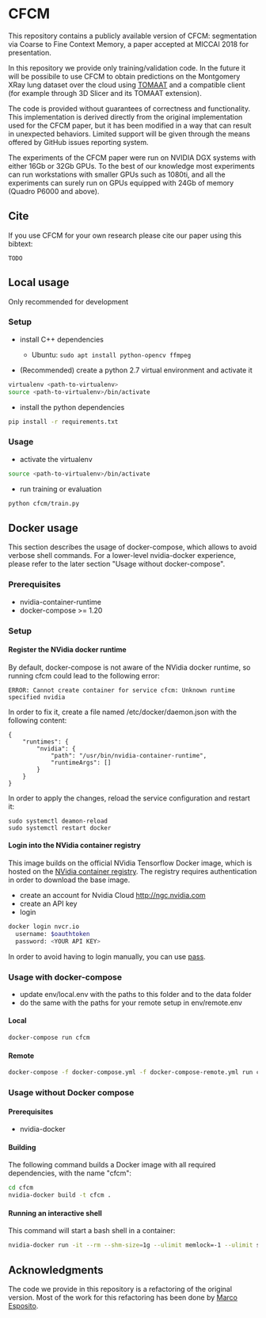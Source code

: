 # CFCM
This repository contains a publicly available version of
CFCM: segmentation via Coarse to Fine Context Memory,
a paper accepted at MICCAI 2018 for presentation.

In this repository we provide only training/validation code. In the future it will be possibile to use
CFCM to obtain predictions on the Montgomery XRay lung dataset over the cloud
using [TOMAAT](https://tomaatcloud.github.io) and a compatible client
(for example through 3D Slicer and its TOMAAT extension).

The code is provided without guarantees of correctness and functionality.
This implementation is derived directly from the original implementation used for the CFCM paper,
but it has been modified in a way that can result in unexpected behaviors.
Limited support will be given through the means offered by GitHub issues reporting system.

The experiments of the CFCM paper were run on NVIDIA DGX systems with either 16Gb or 32Gb GPUs. 
To the best of our knowledge most experiments can run workstations with smaller GPUs such as 1080ti, and all the experiments can surely run on GPUs equipped with 24Gb of memory (Quadro P6000 and above).

## Cite

If you use CFCM for your own research please cite our paper using this bibtext:

```
TODO
```

## Local usage
Only recommended for development

### Setup

* install C++ dependencies
  * Ubuntu: `sudo apt install python-opencv ffmpeg`

* (Recommended) create a python 2.7 virtual environment and activate it
```bash 
virtualenv <path-to-virtualenv>
source <path-to-virtualenv>/bin/activate
```
* install the python dependencies
```bash
pip install -r requirements.txt
```

### Usage

* activate the virtualenv 
```bash 
source <path-to-virtualenv>/bin/activate
```
* run training or evaluation
```bash
python cfcm/train.py
```

## Docker usage
This section describes the usage of docker-compose, which allows to avoid verbose shell commands. For a lower-level nvidia-docker experience, please refer to the later section "Usage without docker-compose".

### Prerequisites

* nvidia-container-runtime
* docker-compose >= 1.20

### Setup

#### Register the NVidia docker runtime
By default, docker-compose is not aware of the NVidia docker runtime, so running cfcm could lead to the following error:
```
ERROR: Cannot create container for service cfcm: Unknown runtime specified nvidia   
```

In order to fix it, create a file named /etc/docker/daemon.json with the following content:
```
{
    "runtimes": {
        "nvidia": {
            "path": "/usr/bin/nvidia-container-runtime",
            "runtimeArgs": []
        }
    }
}
```
In order to apply the changes, reload the service configuration and restart it:
```
sudo systemctl deamon-reload
sudo systemctl restart docker
```

#### Login into the NVidia container registry
This image builds on the official NVidia Tensorflow Docker image, which is hosted on the [NVidia container registry](https://www.nvidia.com/en-us/gpu-cloud/deep-learning-containers/). The registry requires authentication in order to download the base image.

* create an account for Nvidia Cloud http://ngc.nvidia.com
* create an API key
* login
```bash
docker login nvcr.io
  username: $oauthtoken 
  password: <YOUR API KEY>
```

In order to avoid having to login manually, you can use [pass](https://www.passwordstore.org/).

### Usage with docker-compose
* update env/local.env with the paths to this folder and to the data folder
* do the same with the paths for your remote setup in env/remote.env

#### Local

```bash
docker-compose run cfcm
```

#### Remote
```bash
docker-compose -f docker-compose.yml -f docker-compose-remote.yml run cfcm
```

### Usage without Docker compose

#### Prerequisites

* nvidia-docker

#### Building
The following command builds a Docker image with all required dependencies, with the name "cfcm":
```bash
cd cfcm
nvidia-docker build -t cfcm .
```

#### Running an interactive shell
This command will start a bash shell in a container:
```bash
nvidia-docker run -it --rm --shm-size=1g --ulimit memlock=-1 --ulimit stack=67108864 cfcm bash
```

## Acknowledgments
The code we provide in this repository is a refactoring of the original version. Most of the work for this refactoring has been done by [Marco Esposito](https://github.com/marcoesposito1988).


